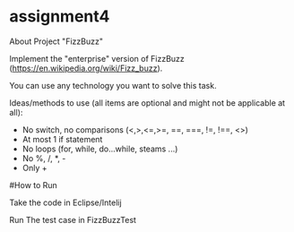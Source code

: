 # assignment4

About Project "FizzBuzz"

Implement the "enterprise" version of FizzBuzz (https://en.wikipedia.org/wiki/Fizz_buzz).

You can use any technology you want to solve this task.

Ideas/methods to use (all items are optional and might not be applicable at all):

- No switch, no comparisons (<,>,<=,>=, ==, ===, !=, !==, <>)
- At most 1 if statement
- No loops (for, while, do...while, steams ...)
- No %, /, *, -
- Only +


#How to Run

Take the code in Eclipse/Intelij

Run The test case in FizzBuzzTest